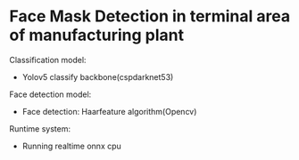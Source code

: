 # Face Mask Detection in terminal area of manufacturing plant

Classification model:
- Yolov5 classify backbone(cspdarknet53)

Face detection model:
- Face detection: Haarfeature algorithm(Opencv)

Runtime system:
- Running realtime onnx cpu

